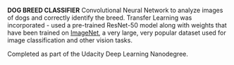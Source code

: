 **DOG BREED CLASSIFIER**
Convolutional Neural Network to analyze images of dogs and correctly identify the breed. Transfer Learning was incorporated -  used a pre-trained ResNet-50 model along with weights that have been trained on [ImageNet](http://www.image-net.org/), a very large, very popular dataset used for image classification and other vision tasks. 

Completed as part of the Udacity Deep Learning Nanodegree. 